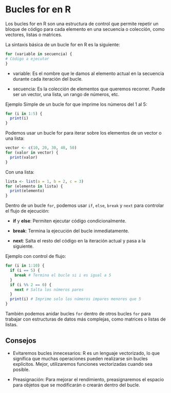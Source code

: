 # Bucles for en R

Los bucles for en R son una estructura de control que permite repetir un bloque de código para cada elemento en una secuencia o colección, como vectores, listas o matrices.

La sintaxis básica de un bucle for en R es la siguiente:

``` r
for (variable in secuencia) {
# Código a ejecutar
}
```

- variable: Es el nombre que le damos al elemento actual en la secuencia durante cada iteración del bucle.

- secuencia: Es la colección de elementos que queremos recorrer. Puede ser un vector, una lista, un rango de números, etc.

Ejemplo Simple de un bucle for que imprime los números del 1 al 5:

``` r
for (i in 1:5) {
  print(i)
}
```

Podemos usar un bucle for para iterar sobre los elementos de un vector o una lista:

``` r
vector <- c(10, 20, 30, 40, 50)
for (valor in vector) {
  print(valor)
}
```

Con una lista:

``` r
lista <- list(a = 1, b = 2, c = 3)
for (elemento in lista) {
  print(elemento)
}
```

Dentro de un bucle `for`, podemos usar `if`, `else`, `break` y `next` para controlar el flujo de ejecución:

- **if** y **else**: Permiten ejecutar código condicionalmente.

- **break**: Termina la ejecución del bucle inmediatamente.

- **next**: Salta el resto del código en la iteración actual y pasa a la siguiente.

Ejemplo con control de flujo:

``` r
for (i in 1:10) {
  if (i == 5) {
    break # Termina el bucle si i es igual a 5
  }
  if (i %% 2 == 0) {
    next # Salta los números pares
  }
  print(i) # Imprime solo los números impares menores que 5
}
```

También podemos anidar bucles `for` dentro de otros bucles `for` para trabajar con estructuras de datos más complejas, como matrices o listas de listas.

## Consejos

- Evitaremos bucles innecesarios: R es un lenguaje vectorizado, lo que significa que muchas operaciones pueden realizarse sin bucles explícitos. Mejor, utilizaremos funciones vectorizadas cuando sea posible.

- Preasignación: Para mejorar el rendimiento, preasignaremos el espacio para objetos que se modificarán o crearán dentro del bucle.
